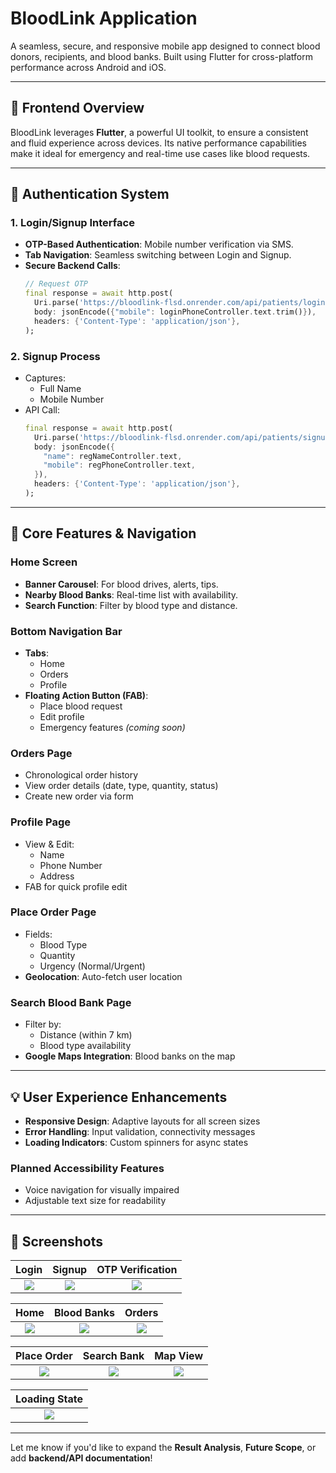 # BloodLink Application

A seamless, secure, and responsive mobile app designed to connect blood donors, recipients, and blood banks. Built using Flutter for cross-platform performance across Android and iOS.

---

## 🚀 Frontend Overview

BloodLink leverages **Flutter**, a powerful UI toolkit, to ensure a consistent and fluid experience across devices. Its native performance capabilities make it ideal for emergency and real-time use cases like blood requests.

---

## 🔐 Authentication System

### 1. Login/Signup Interface
- **OTP-Based Authentication**: Mobile number verification via SMS.
- **Tab Navigation**: Seamless switching between Login and Signup.
- **Secure Backend Calls**:
  ```dart
  // Request OTP
  final response = await http.post(
    Uri.parse('https://bloodlink-flsd.onrender.com/api/patients/login/send-otp'),
    body: jsonEncode({"mobile": loginPhoneController.text.trim()}),
    headers: {'Content-Type': 'application/json'},
  );
  ```

### 2. Signup Process
- Captures:
  - Full Name
  - Mobile Number
- API Call:
  ```dart
  final response = await http.post(
    Uri.parse('https://bloodlink-flsd.onrender.com/api/patients/signup'),
    body: jsonEncode({
      "name": regNameController.text,
      "mobile": regPhoneController.text,
    }),
    headers: {'Content-Type': 'application/json'},
  );
  ```

---

## 📱 Core Features & Navigation

### Home Screen
- **Banner Carousel**: For blood drives, alerts, tips.
- **Nearby Blood Banks**: Real-time list with availability.
- **Search Function**: Filter by blood type and distance.

### Bottom Navigation Bar
- **Tabs**:
  - Home
  - Orders
  - Profile
- **Floating Action Button (FAB)**:
  - Place blood request
  - Edit profile
  - Emergency features *(coming soon)*

### Orders Page
- Chronological order history
- View order details (date, type, quantity, status)
- Create new order via form

### Profile Page
- View & Edit:
  - Name
  - Phone Number
  - Address
- FAB for quick profile edit

### Place Order Page
- Fields:
  - Blood Type
  - Quantity
  - Urgency (Normal/Urgent)
- **Geolocation**: Auto-fetch user location

### Search Blood Bank Page
- Filter by:
  - Distance (within 7 km)
  - Blood type availability
- **Google Maps Integration**: Blood banks on the map

---

## 💡 User Experience Enhancements

- **Responsive Design**: Adaptive layouts for all screen sizes
- **Error Handling**: Input validation, connectivity messages
- **Loading Indicators**: Custom spinners for async states

### Planned Accessibility Features
- Voice navigation for visually impaired
- Adjustable text size for readability

---

## 📸 Screenshots

| Login | Signup | OTP Verification |
|:--:|:--:|:--:|
| ![](https://github.com/user-attachments/assets/44d270b9-441e-4f6e-8e63-673c35a68ebc) | ![](https://github.com/user-attachments/assets/01484266-bc2e-4a75-9052-25b791f48ab8) | ![](https://github.com/user-attachments/assets/d4cc222a-efac-48f5-bdc8-2749747e8aa7) |

| Home | Blood Banks | Orders |
|:--:|:--:|:--:|
| ![](https://github.com/user-attachments/assets/9603e207-51b9-44e1-aaf8-1201c56902ac) | ![](https://github.com/user-attachments/assets/df5d48f0-c6c6-472d-89d4-3071ba533141) | ![](https://github.com/user-attachments/assets/528c0429-a8b9-4d2b-a73b-7811c336e894) |

| Place Order | Search Bank | Map View |
|:--:|:--:|:--:|
| ![](https://github.com/user-attachments/assets/ccdccb61-4a60-4d0a-9780-4be31000e984) | ![](https://github.com/user-attachments/assets/9ea7da84-1ac6-4d66-a9b4-bb8357b866c3) | ![](https://github.com/user-attachments/assets/fa1f62a9-bf15-4b5a-8219-6a4d927b3f37) |

| Loading State |
|:--:|
| ![](https://github.com/user-attachments/assets/3fb20c6d-00da-4eda-b16d-5ad5fc53ad5a) |

---

Let me know if you'd like to expand the **Result Analysis**, **Future Scope**, or add **backend/API documentation**!
